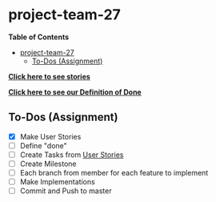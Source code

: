 # project-team-27

**Table of Contents**

- [project-team-27](#project-team-27)
	- [To-Dos (Assignment)](#to-dos-assignment)

[**Click here to see stories**](https://github.com/cs361fall2018/project-team-27/wiki/User-Stories)

[**Click here to see our Definition of Done**](https://github.com/cs361fall2018/project-team-27/wiki/Definition-of-Done)

## To-Dos (Assignment)

- [x] Make User Stories
- [ ] Define "done"
- [ ] Create Tasks from [User Stories](https://github.com/cs361fall2018/project-team-27/wiki/User-Stories)
- [ ] Create Milestone
- [ ] Each branch from member for each feature to implement
- [ ] Make Implementations
- [ ] Commit and Push to master
